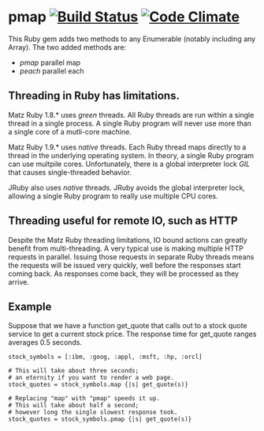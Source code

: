 pmap [![Build Status](https://secure.travis-ci.org/bruceadams/pmap.png)](http://travis-ci.org/bruceadams/pmap) [![Code Climate](https://codeclimate.com/badge.png)](https://codeclimate.com/github/bruceadams/pmap)
====

This Ruby gem adds two methods to any Enumerable (notably including
any Array). The two added methods are:

* _pmap_ parallel map
* _peach_ parallel each

Threading in Ruby has limitations.
----------------------------------

Matz Ruby 1.8.* uses _green_ threads. All Ruby threads are run within
a single thread in a single process. A single Ruby program will never
use more than a single core of a mutli-core machine.

Matz Ruby 1.9.* uses _native_ threads. Each Ruby thread maps directly
to a thread in the underlying operating system. In theory, a single
Ruby program can use multpile cores. Unfortunately, there is a global
interpreter lock _GIL_ that causes single-threaded behavior.

JRuby also uses _native_ threads. JRuby avoids the global interpreter
lock, allowing a single Ruby program to really use multiple CPU cores.

Threading useful for remote IO, such as HTTP
--------------------------------------------

Despite the Matz Ruby threading limitations, IO bound actions can
greatly benefit from multi-threading. A very typical use is making
multiple HTTP requests in parallel. Issuing those requests in separate
Ruby threads means the requests will be issued very quickly, well
before the responses start coming back. As responses come back, they
will be processed as they arrive.

Example
-------

Suppose that we have a function get_quote that calls out to a stock
quote service to get a current stock price. The response time for
get_quote ranges averages 0.5 seconds.

    stock_symbols = [:ibm, :goog, :appl, :msft, :hp, :orcl]

    # This will take about three seconds;
    # an eternity if you want to render a web page.
    stock_quotes = stock_symbols.map {|s| get_quote(s)}

    # Replacing "map" with "pmap" speeds it up.
    # This will take about half a second;
    # however long the single slowest response took.
    stock_quotes = stock_symbols.pmap {|s| get_quote(s)}
